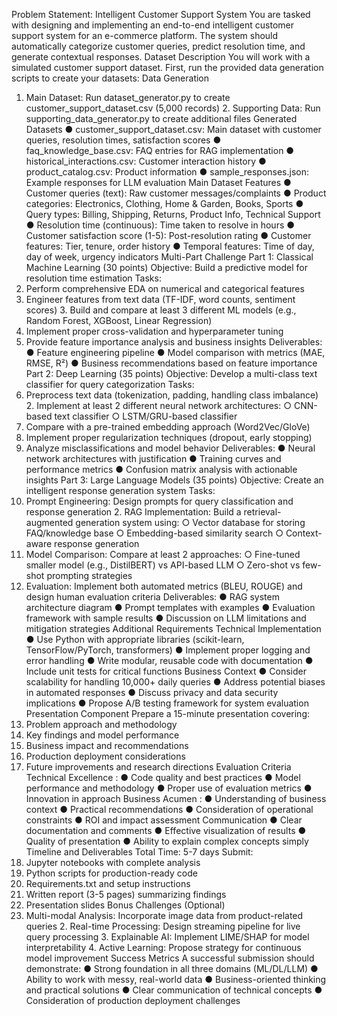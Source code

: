 Problem Statement: Intelligent Customer Support System 
You are tasked with designing and implementing an end-to-end intelligent customer support system for an e-commerce platform. The system should automatically categorize customer queries, predict resolution time, and generate contextual responses. 
Dataset Description 
You will work with a simulated customer support dataset. First, run the provided data generation scripts to create your datasets: 
Data Generation 
1. Main Dataset: Run dataset_generator.py to create customer_support_dataset.csv (5,000 records) 2. Supporting Data: Run supporting_data_generator.py to create additional files 
Generated Datasets 
● customer_support_dataset.csv: Main dataset with customer queries, resolution times, satisfaction scores 
● faq_knowledge_base.csv: FAQ entries for RAG implementation 
● historical_interactions.csv: Customer interaction history 
● product_catalog.csv: Product information 
● sample_responses.json: Example responses for LLM evaluation 
Main Dataset Features 
● Customer queries (text): Raw customer messages/complaints 
● Product categories: Electronics, Clothing, Home & Garden, Books, Sports 
● Query types: Billing, Shipping, Returns, Product Info, Technical Support 
● Resolution time (continuous): Time taken to resolve in hours 
● Customer satisfaction score (1-5): Post-resolution rating 
● Customer features: Tier, tenure, order history 
● Temporal features: Time of day, day of week, urgency indicators
Multi-Part Challenge 
Part 1: Classical Machine Learning (30 points) 
Objective: Build a predictive model for resolution time estimation 
Tasks: 
1. Perform comprehensive EDA on numerical and categorical features 
2. Engineer features from text data (TF-IDF, word counts, sentiment scores) 3. Build and compare at least 3 different ML models (e.g., Random Forest, XGBoost, Linear Regression) 
4. Implement proper cross-validation and hyperparameter tuning 
5. Provide feature importance analysis and business insights 
Deliverables: 
● Feature engineering pipeline 
● Model comparison with metrics (MAE, RMSE, R²) 
● Business recommendations based on feature importance 
Part 2: Deep Learning (35 points) 
Objective: Develop a multi-class text classifier for query categorization 
Tasks: 
1. Preprocess text data (tokenization, padding, handling class imbalance) 2. Implement at least 2 different neural network architectures: 
○ CNN-based text classifier 
○ LSTM/GRU-based classifier 
3. Compare with a pre-trained embedding approach (Word2Vec/GloVe) 
4. Implement proper regularization techniques (dropout, early stopping) 
5. Analyze misclassifications and model behavior 
Deliverables: 
● Neural network architectures with justification 
● Training curves and performance metrics 
● Confusion matrix analysis with actionable insights 
Part 3: Large Language Models (35 points) 
Objective: Create an intelligent response generation system
Tasks: 
1. Prompt Engineering: Design prompts for query classification and response generation 2. RAG Implementation: Build a retrieval-augmented generation system using: ○ Vector database for storing FAQ/knowledge base 
○ Embedding-based similarity search 
○ Context-aware response generation 
3. Model Comparison: Compare at least 2 approaches: 
○ Fine-tuned smaller model (e.g., DistilBERT) vs API-based LLM 
○ Zero-shot vs few-shot prompting strategies 
4. Evaluation: Implement both automated metrics (BLEU, ROUGE) and design human evaluation criteria 
Deliverables: 
● RAG system architecture diagram 
● Prompt templates with examples 
● Evaluation framework with sample results 
● Discussion on LLM limitations and mitigation strategies 
Additional Requirements 
Technical Implementation 
● Use Python with appropriate libraries (scikit-learn, TensorFlow/PyTorch, transformers) ● Implement proper logging and error handling 
● Write modular, reusable code with documentation 
● Include unit tests for critical functions 
Business Context 
● Consider scalability for handling 10,000+ daily queries 
● Address potential biases in automated responses 
● Discuss privacy and data security implications 
● Propose A/B testing framework for system evaluation 
Presentation Component 
Prepare a 15-minute presentation covering: 
1. Problem approach and methodology 
2. Key findings and model performance 
3. Business impact and recommendations 
4. Production deployment considerations
5. Future improvements and research directions 
Evaluation Criteria 
Technical Excellence : 
● Code quality and best practices 
● Model performance and methodology 
● Proper use of evaluation metrics 
● Innovation in approach 
Business Acumen : 
● Understanding of business context 
● Practical recommendations 
● Consideration of operational constraints 
● ROI and impact assessment 
Communication 
● Clear documentation and comments 
● Effective visualization of results 
● Quality of presentation 
● Ability to explain complex concepts simply 
Timeline and Deliverables 
Total Time: 5-7 days 
Submit: 
1. Jupyter notebooks with complete analysis 
2. Python scripts for production-ready code 
3. Requirements.txt and setup instructions 
4. Written report (3-5 pages) summarizing findings 
5. Presentation slides 
Bonus Challenges (Optional) 
1. Multi-modal Analysis: Incorporate image data from product-related queries 2. Real-time Processing: Design streaming pipeline for live query processing 3. Explainable AI: Implement LIME/SHAP for model interpretability 4. Active Learning: Propose strategy for continuous model improvement
Success Metrics 
A successful submission should demonstrate: 
● Strong foundation in all three domains (ML/DL/LLM) ● Ability to work with messy, real-world data ● Business-oriented thinking and practical solutions ● Clear communication of technical concepts ● Consideration of production deployment challenges
